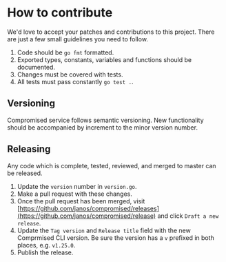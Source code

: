 # How to contribute

We'd love to accept your patches and contributions to this project. There are just a few small guidelines you need to follow.

1. Code should be `go fmt` formatted.
2. Exported types, constants, variables and functions should be documented.
3. Changes must be covered with tests.
4. All tests must pass constantly `go test .`.

## Versioning

Compromised service follows semantic versioning. New functionality should be accompanied by increment to the minor version number.

## Releasing

Any code which is complete, tested, reviewed, and merged to master can be released.

1. Update the `version` number in `version.go`.
2. Make a pull request with these changes.
3. Once the pull request has been merged, visit [https://github.com/janos/compromised/releases](https://github.com/janos/compromised/release) and click `Draft a new release`.
4. Update the `Tag version` and `Release title` field with the new Comprmised CLI version. Be sure the version has a `v` prefixed in both places, e.g. `v1.25.0`.
5. Publish the release.
